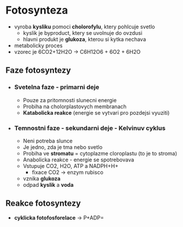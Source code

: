 # Fotosynteza

- vyroba **kysliku** pomoci **cholorofylu**, ktery pohlcuje svetlo
  - kyslik je byproduct, ktery se uvolnuje do ovzdusi
  - hlavni produkt je **glukoza**, kterou si kytka nechava
- metabolicky proces
- vzorec je 6CO2+12H2O -> C6H12O6 + 6O2 + 6H2O

## Faze fotosyntezy

- ### Svetelna faze - primarni deje

  - Pouze za pritomnosti slunecni energie
  - Probiha na cholorplastovych membranach
  - **Katabolicka reakce** (energie se vytvari pro pozdejsi vyuziti)

- ### Temnostni faze - sekundarni deje - Kelvinuv cyklus

  - Neni potreba slunce
  - Je jedno, zda je tma nebo svetlo
  - Probiha ve **stromatu** = cytoplazme cloroplastu (to je to stroma)
  - Anabolicka reakce - energie se spotrebovava
  - Vstupuje CO2, H2O, ATP a NADPH+H+
    - fixace CO2 -> enzym rubisco
  - vznika **glukoza**
  - odpad **kyslik** a **voda** 

## Reakce fotosyntezy

- **cyklicka fotofosforelace** -> P+ADP=



